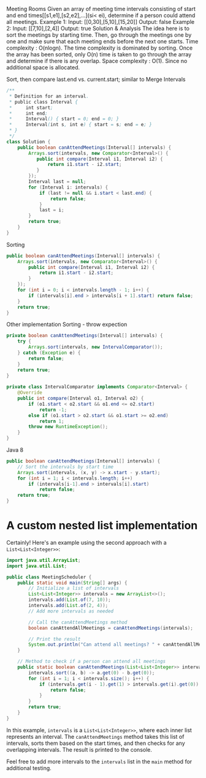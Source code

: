 Meeting Rooms
Given an array of meeting time intervals consisting of start and end times[[s1,e1],[s2,e2],...](si< ei), determine if a person could attend all meetings.
Example 1:
Input:
[[0,30],[5,10],[15,20]]
Output:
 false
Example 2:
Input:
 [[7,10],[2,4]]
​
Output:
 true
Solution & Analysis
The idea here is to sort the meetings by starting time. Then, go through the meetings one by one and make sure that each meeting ends before the next one starts.
Time complexity : O(nlogn). The time complexity is dominated by sorting. Once the array has been sorted, only O(n) time is taken to go through the array and determine if there is any overlap.
Space complexity : O(1). Since no additional space is allocated.

Sort, then compare last.end vs. current.start; similar to Merge Intervals

```java
/**
 * Definition for an interval.
 * public class Interval {
 *     int start;
 *     int end;
 *     Interval() { start = 0; end = 0; }
 *     Interval(int s, int e) { start = s; end = e; }
 * }
 */
class Solution {
    public boolean canAttendMeetings(Interval[] intervals) {
        Arrays.sort(intervals, new Comparator<Interval>() {
           public int compare(Interval i1, Interval i2) {
               return i1.start - i2.start;
           } 
        });
        Interval last = null;
        for (Interval i: intervals) {
            if (last != null && i.start < last.end) {
                return false;
            }
            last = i;
        }
        return true;
    }
}
```
Sorting

```java
public boolean canAttendMeetings(Interval[] intervals) {
    Arrays.sort(intervals, new Comparator<Interval>() {
        public int compare(Interval i1, Interval i2) {
            return i1.start - i2.start;
        }        
    });
    for (int i = 0; i < intervals.length - 1; i++) {
        if (intervals[i].end > intervals[i + 1].start) return false;
    }
    return true;
}
```
Other implementation
Sorting - throw expection

```java
private boolean canAttendMeetings(Interval[] intervals) {
    try {
        Arrays.sort(intervals, new IntervalComparator());
    } catch (Exception e) {
        return false;
    }
    return true;
}
​
private class IntervalComparator implements Comparator<Interval> {
    @Override
    public int compare(Interval o1, Interval o2) {
        if (o1.start < o2.start && o1.end <= o2.start)
            return -1;
        else if (o1.start > o2.start && o1.start >= o2.end)
            return 1;
        throw new RuntimeException();
    }
}
```
Java 8
```java
public boolean canAttendMeetings(Interval[] intervals) {
    // Sort the intervals by start time
    Arrays.sort(intervals, (x, y) -> x.start - y.start);
    for (int i = 1; i < intervals.length; i++)
        if (intervals[i-1].end > intervals[i].start)
            return false;
    return true;
}
```



# A custom nested list implementation 
Certainly! Here's an example using the second approach with a `List<List<Integer>>`:

```java
import java.util.ArrayList;
import java.util.List;

public class MeetingScheduler {
    public static void main(String[] args) {
        // Initialize a list of intervals
        List<List<Integer>> intervals = new ArrayList<>();
        intervals.add(List.of(7, 10));
        intervals.add(List.of(2, 4));
        // Add more intervals as needed

        // Call the canAttendMeetings method
        boolean canAttendAllMeetings = canAttendMeetings(intervals);

        // Print the result
        System.out.println("Can attend all meetings? " + canAttendAllMeetings);
    }

    // Method to check if a person can attend all meetings
    public static boolean canAttendMeetings(List<List<Integer>> intervals) {
        intervals.sort((a, b) -> a.get(0) - b.get(0));
        for (int i = 1; i < intervals.size(); i++) {
            if (intervals.get(i - 1).get(1) > intervals.get(i).get(0)) {
                return false;
            }
        }
        return true;
    }
}
```

In this example, `intervals` is a `List<List<Integer>>`, where each inner list represents an interval. The `canAttendMeetings` method takes this list of intervals, sorts them based on the start times, and then checks for any overlapping intervals. The result is printed to the console.

Feel free to add more intervals to the `intervals` list in the `main` method for additional testing.
